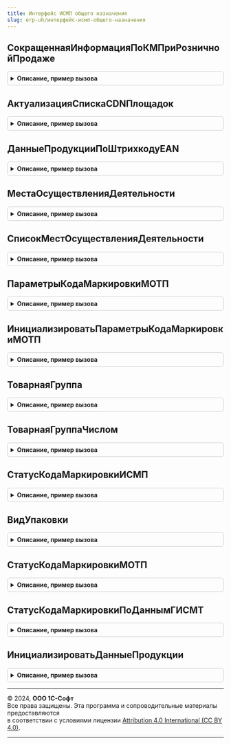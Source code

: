 ```yaml
---
title: Интерфейс ИСМП общего назначения
slug: erp-uh/интерфейс-исмп-общего-назначения
---
```



## СокращеннаяИнформацияПоКМПриРозничнойПродаже
<details style="margin: 1em 0; padding: 0.5em; border: 1px solid #ccc; border-radius: 6px;">

<summary style="font-weight: bold; cursor: pointer;">Описание, пример вызова</summary>

```bsl

// Получить сокращенную информацию по КМ с крипточастью.
//
// Параметры:
//  ДанныеПроверкиКМ - Массив Из СтрокаТабличнойЧасти: см. ШтрихкодированиеИС.ИнициализацияТаблицыДанныхКодовМаркировки - Коллекция строк таблицы
//  Организация - СправочникСсылка.Организации - Организация
//  ИдентификаторФискальногоНакопителя - Строка - идентификатор фискального накопителя
//  ТаймаутНаПродажу - Булево - использовать таймаут на розничную продажу. Если за таймаут не был получен ответ,
//   продажа разрешена
//  ЭтоОперацияПробития - Булево - флаг устанавливается, если процедура вызывается длительной операцией при пробитии
//
// Возвращаемое значение:
//  Структура - Получить информацию по КМ от ККТ:
//  * АварийныйРежим - Булево - Истина, если действует аварийный режим или в ходе проверки он был объявлен
//  * ТребуетсяОбновлениеКлючаСессии - Булево - признак необходимости обновления ключа сессии
//  * ТребуетсяОбновлениеCDNПлощадок - Булево - признак необходимости обновления списка CDN-площадок
//  * ОтсутствуютCDNПлощадки - Булево - возвращает признак отсутствия CDN площадок, запросы не были отправлены
//  * РезультатыОтправкиЗапросов - Массив из см. ИнтерфейсМОТПСлужебный.ОбработатьРезультатОтправкиHTTPЗапросаКакJSON
//  * СтатусыКодовМаркировкиГИСМТ - Соответствие Из КлючИЗначение - Статусы кодов маркировки:
//		** Ключ - СтрокаТабличнойЧасти: см. ШтрихкодированиеИС.ИнициализацияТаблицыДанныхКодовМаркировки - Код маркировки.
//		** Значение - см. ПараметрыКодаМаркировкиМОТП
//  * КодыМаркировкиБезДанныхГИСМТ - Соответствие Из КлючИЗначение - Статусы кодов маркировки:
//		** Ключ - СтрокаТабличнойЧасти: см. ШтрихкодированиеИС.ИнициализацияТаблицыДанныхКодовМаркировки - Код маркировки.
//		** Значение - Булево - Истина, если можно продавать товар в отсутствие ответа ГИС МТ - например, истек таймер на ожидание ответа,
//			или получены ошибки 500 по молочной продукции из Беларуси
//			Если от ГИС МТ был получен ответ - он пишется в СтатусыКодовМаркировкиГИСМТ, и опираться следует на полученные от него данные
//  * ТекстОшибки - Строка - текст ошибки, полученной от ГИС МТ
// 		Общий текст ошибки, ошибки запросов по всем кодам
Функция СокращеннаяИнформацияПоКМПриРозничнойПродаже(ДанныеПроверкиКМ, Организация, ИдентификаторФискальногоНакопителя, ТаймаутНаПродажу = Истина, ЭтоОперацияПробития = Ложь) Экспорт
```

Пример вызова
```bsl
Результат = ИнтерфейсИСМПОбщегоНазначения.СокращеннаяИнформацияПоКМПриРозничнойПродаже(ДанныеПроверкиКМ, Организация, ИдентификаторФискальногоНакопителя, ТаймаутНаПродажу, ЭтоОперацияПробития);
```
</details>

## АктуализацияСпискаCDNПлощадок
<details style="margin: 1em 0; padding: 0.5em; border: 1px solid #ccc; border-radius: 6px;">

<summary style="font-weight: bold; cursor: pointer;">Описание, пример вызова</summary>

```bsl

// Актуализация списка CDN-площадок для обращения в ГИС МТ методом розничной продажи.
//  При своевременной актуализации списка гарантируется максимально быстрое получение идентификаторов
//  разрешительного режима для ускорения розничной продажи.
//
// Параметры:
//  Организация - СправочникСсылка.Организации - Организация
//
// Возвращаемое значение:
//  Структура - результат обновления площадок:
// * ТребуетсяОбновлениеКлючаСессииРозница - Булево - признак необходимости обновления ключа сессии
// * РезультатОтправкиЗапроса - (См. ОбщегоНазначенияИСМП.ОбработатьРезультатОтправкиHTTPЗапросаКакJSON).
// * СписокПлощадок - Соответствие Из КлючИЗначение - полученные CDN-площадки:
//		** Ключ - Строка - Адрес площадки.
//		** Значение - (см. ЗамерыСкоростиCDNПлощадок)
// * ТекстОшибки - Строка - текст ошибки, полученной от ГИС МТ
Функция АктуализацияСпискаCDNПлощадок(Организация) Экспорт
```

Пример вызова
```bsl
Результат = ИнтерфейсИСМПОбщегоНазначения.АктуализацияСпискаCDNПлощадок(Организация) 
```
</details>

## ДанныеПродукцииПоШтрихкодуEAN
<details style="margin: 1em 0; padding: 0.5em; border: 1px solid #ccc; border-radius: 6px;">

<summary style="font-weight: bold; cursor: pointer;">Описание, пример вызова</summary>

```bsl

// Получить данные продукции по штрихкоду EAN.
//
// Параметры:
// 	Значение - Массив Из Строка, Строка - GTIN для которых необходимо получить представление и прочие данные.
// 	ВидПродукции  - ПеречислениеСсылка.ВидыПродукцииИС, Неопределено - Вид продукции.
// 	Организация   - ОпределяемыйТип.Организация - Организация.
// Возвращаемое значение:
// 	Структура - Описание:
// 	* ТребуетсяОбновлениеКлючаСессии - Булево - Признак необходимости обновления ключа сессии.
// 	* РезультатОтправкиЗапроса - см. ОбщегоНазначенияИСМП.ОбработатьРезультатОтправкиHTTPЗапросаКакJSON - Результат
//	отправки запроса.
// 	* ДанныеПродукцииПоШтрихкодуEAN - Неопределено - Если при получении данных возникла ошибка.
// 	                                - Соответствие Из КлючИЗначение - Соответствие штрихкода EAN и данных продукции из сервиса ИС МОТП:
// 	 ** Ключ     - Строка - Штрихкод EAN.
// 	 ** Значение - см. ИнициализироватьДанныеПродукции - Реквизиты продукции:
// 	* ТекстОшибки - Строка - Текст ошибки.
Функция ДанныеПродукцииПоШтрихкодуEAN(Значение, ВидПродукции = Неопределено, Организация = Неопределено) Экспорт
```

Пример вызова
```bsl
Результат = ИнтерфейсИСМПОбщегоНазначения.ДанныеПродукцииПоШтрихкодуEAN(Значение, ВидПродукции, Организация);
```
</details>

## МестаОсуществленияДеятельности
<details style="margin: 1em 0; padding: 0.5em; border: 1px solid #ccc; border-radius: 6px;">

<summary style="font-weight: bold; cursor: pointer;">Описание, пример вызова</summary>

```bsl

// Получить места осуществления деятельности.
//
// Параметры:
// 	Организация   - ОпределяемыйТип.Организация - Организация.
// 	ВидПродукции  - ПеречислениеСсылка.ВидыПродукцииИС - Вид продукции.
// Возвращаемое значение:
// 	Структура - Описание:
// 	* ТребуетсяОбновлениеКлючаСессии - Булево - Признак необходимости обновления ключа сессии.
// 	* РезультатОтправкиЗапроса - см. ОбщегоНазначенияИСМП.ОбработатьРезультатОтправкиHTTPЗапросаКакJSON - Результат
//	отправки запроса.
// 	* МестаОсуществленияДеятельности - Неопределено - Если при получении данных возникла ошибка.
// 	                                - Соответствие Из КлючИЗначение -
// 	 ** Ключ     - Строка - КодФИАС
// 	 ** Значение - Строка - Код ФИАС
// 	* ТекстОшибки - Строка - Текст ошибки.
Функция МестаОсуществленияДеятельности(Организация, ВидПродукции) Экспорт
```

Пример вызова
```bsl
Результат = ИнтерфейсИСМПОбщегоНазначения.МестаОсуществленияДеятельности(Организация, ВидПродукции) 
```
</details>

## СписокМестОсуществленияДеятельности
<details style="margin: 1em 0; padding: 0.5em; border: 1px solid #ccc; border-radius: 6px;">

<summary style="font-weight: bold; cursor: pointer;">Описание, пример вызова</summary>

```bsl

// Метод возвращает список МОД, которые соответствуют товарной группе «Пиво, напитки,
// изготавливаемые на основе пива, слабоалкогольные напитки» и принадлежат участнику оборота
// товаров, выполняющему запрос.
//
// Параметры:
// 	Организация   - ОпределяемыйТип.Организация - Организация.
// Возвращаемое значение:
// 	Структура:
// 	* ТребуетсяОбновлениеКлючаСессии - Булево - Признак необходимости обновления ключа сессии.
// 	* РезультатОтправкиЗапроса - Неопределено,
// 	                             См. ОбщегоНазначенияИСМП.ОбработатьРезультатОтправкиHTTPЗапросаКакJSON() - результат.
// 	* МестаОсуществленияДеятельности - Неопределено - Если при получении данных возникла ошибка.
// 	                                 - Массив Из Структура:
// 	 ** КодФИАС     - Строка - КодФИАС.
// 	* ТекстОшибки - Строка - Текст ошибки.
Функция СписокМестОсуществленияДеятельности(Организация) Экспорт
```

Пример вызова
```bsl
Результат = ИнтерфейсИСМПОбщегоНазначения.СписокМестОсуществленияДеятельности(Организация) 
```
</details>

## ПараметрыКодаМаркировкиМОТП
<details style="margin: 1em 0; padding: 0.5em; border: 1px solid #ccc; border-radius: 6px;">

<summary style="font-weight: bold; cursor: pointer;">Описание, пример вызова</summary>

```bsl

// Возвращает структуру данных кода маркировки.
// Параметры:
// 	ЭлементДанных - Соответствие из КлючИЗначение, Структура, Неопределено - Данные ГИС МТ
// 	ВидПродукции - ПеречислениеСсылка.ВидыПродукцииИС, Неопределено - Вид продукции.
// 	ДополнительныеПараметры - Структура:
// 		* НастройкиРазбора - см. РазборКодаМаркировкиИССлужебный.НастройкиРазбораКодаМаркировки.
// 		* Организация - ОпределяемыйТип.Организация
// 		* КешОрганизаций - Соответствие из КлючИЗначение - кеш для получения ИНН организаций-владельцев кода:
// 			** Ключ - ОпределяемыйТип.Организация - организация
// 			** Значение - Строка - ИНН организации
//
// Возвращаемое значение:
//  см. ИнициализироватьПараметрыКодаМаркировкиМОТП
Функция ПараметрыКодаМаркировкиМОТП(ЭлементДанных = Неопределено, ВидПродукции = Неопределено, ДополнительныеПараметры = Неопределено) Экспорт
```

Пример вызова
```bsl
Результат = ИнтерфейсИСМПОбщегоНазначения.ПараметрыКодаМаркировкиМОТП(ЭлементДанных, ВидПродукции, ДополнительныеПараметры);
```
</details>

## ИнициализироватьПараметрыКодаМаркировкиМОТП
<details style="margin: 1em 0; padding: 0.5em; border: 1px solid #ccc; border-radius: 6px;">

<summary style="font-weight: bold; cursor: pointer;">Описание, пример вызова</summary>

```bsl

Функция ИнициализироватьПараметрыКодаМаркировкиМОТП() Экспорт
```

Пример вызова
```bsl
Результат = ИнтерфейсИСМПОбщегоНазначения.ИнициализироватьПараметрыКодаМаркировкиМОТП() 
```
</details>

## ТоварнаяГруппа
<details style="margin: 1em 0; padding: 0.5em; border: 1px solid #ccc; border-radius: 6px;">

<summary style="font-weight: bold; cursor: pointer;">Описание, пример вызова</summary>

```bsl

// Преобразовывает текстовое представление товарной группы в значение перечисления и наоборот.
//
// Параметры:
//  ЗначениеПоиска - ПеречислениеСсылка.ВидыПродукцииИС, Строка - значение для перекодировки
//  ВидПродукции - ПеречислениеСсылка.ВидыПродукцииИС - Вид продукции для уточнения неоднозначности
//
// Возвращаемое значение:
//  ПеречислениеСсылка.ВидыПродукцииИС, Строка - Товарная группа.
Функция ТоварнаяГруппа(Знач ЗначениеПоиска, ВидПродукции = Неопределено) Экспорт
```

Пример вызова
```bsl
Результат = ИнтерфейсИСМПОбщегоНазначения.ТоварнаяГруппа(ЗначениеПоиска, ВидПродукции);
```
</details>

## ТоварнаяГруппаЧислом
<details style="margin: 1em 0; padding: 0.5em; border: 1px solid #ccc; border-radius: 6px;">

<summary style="font-weight: bold; cursor: pointer;">Описание, пример вызова</summary>

```bsl

// Преобразовывает текстовое представление товарной группы в значение перечисления и наоборот.
//
// Параметры:
//  ЗначениеПоиска - ПеречислениеСсылка.ВидыПродукцииИС, Строка - значение для перекодировки
//  ВидПродукции - ПеречислениеСсылка.ВидыПродукцииИС, Неопределено - Вид продукции
//
// Возвращаемое значение:
//  ПеречислениеСсылка.ВидыПродукцииИС, Строка - Товарная группа.
Функция ТоварнаяГруппаЧислом(Знач ЗначениеПоиска, ВидПродукции = Неопределено) Экспорт
```

Пример вызова
```bsl
Результат = ИнтерфейсИСМПОбщегоНазначения.ТоварнаяГруппаЧислом(ЗначениеПоиска, ВидПродукции);
```
</details>

## СтатусКодаМаркировкиИСМП
<details style="margin: 1em 0; padding: 0.5em; border: 1px solid #ccc; border-radius: 6px;">

<summary style="font-weight: bold; cursor: pointer;">Описание, пример вызова</summary>

```bsl

// Преобразовывает текстовое представление статуса кода маркировки ИСМП в значение перечисления и наоборот.
//
// Параметры:
//  ЗначениеПоиска - ПеречислениеСсылка.СтатусыКодовМаркировкиИСМП, Строка - значение для перекодировки
//
// Возвращаемое значение:
//  ПеречислениеСсылка.СтатусыКодовМаркировкиИСМП, Строка - статус кода маркировки.
Функция СтатусКодаМаркировкиИСМП(Знач ЗначениеПоиска) Экспорт
```

Пример вызова
```bsl
Результат = ИнтерфейсИСМПОбщегоНазначения.СтатусКодаМаркировкиИСМП(ЗначениеПоиска) 
```
</details>

## ВидУпаковки
<details style="margin: 1em 0; padding: 0.5em; border: 1px solid #ccc; border-radius: 6px;">

<summary style="font-weight: bold; cursor: pointer;">Описание, пример вызова</summary>

```bsl

// Преобразовывает текстовое представление вида упаковки в значение перечисления.
//
// Параметры:
//  ЗначениеПоиска - Строка - значение для перекодировки
//  ВидПродукции   - ПеречислениеСсылка.ВидыПродукцииИС  - Вид продукции.
//  ЗначениеПоискаДополнительное - Строка
//
// Возвращаемое значение:
//  ПеречислениеСсылка.ВидыУпаковокИС - вид упаковки.
//
Функция ВидУпаковки(Знач ЗначениеПоиска, ВидПродукции, ЗначениеПоискаДополнительное = Неопределено) Экспорт
```

Пример вызова
```bsl
Результат = ИнтерфейсИСМПОбщегоНазначения.ВидУпаковки(ЗначениеПоиска, ВидПродукции, ЗначениеПоискаДополнительное);
```
</details>

## СтатусКодаМаркировкиМОТП
<details style="margin: 1em 0; padding: 0.5em; border: 1px solid #ccc; border-radius: 6px;">

<summary style="font-weight: bold; cursor: pointer;">Описание, пример вызова</summary>

```bsl

// Преобразовывает текстовое представление статуса кода маркировки МОТП в значение перечисления.
//
// Параметры:
//  ЗначениеПоиска - Строка - значение для перекодировки
//
// Возвращаемое значение:
//  ПеречислениеСсылка.СтатусыКодовМаркировкиМОТП - статус кода маркировки.
//
Функция СтатусКодаМаркировкиМОТП(Знач ЗначениеПоиска) Экспорт
```

Пример вызова
```bsl
Результат = ИнтерфейсИСМПОбщегоНазначения.СтатусКодаМаркировкиМОТП(ЗначениеПоиска) 
```
</details>

## СтатусКодаМаркировкиПоДаннымГИСМТ
<details style="margin: 1em 0; padding: 0.5em; border: 1px solid #ccc; border-radius: 6px;">

<summary style="font-weight: bold; cursor: pointer;">Описание, пример вызова</summary>

```bsl

// Статус кода маркировки по структуре данных ГИС МТ - признаков продажи, нанесения, возможности реализации
//
// Параметры:
//  СтруктураКода - Структура - Структура признаков:
//  	* Продано - Булево
//  	* ВозможностьРеализации - Булево
//  	* Нанесен - Булево
//  ЭтоПродукцияМОТП - Булево - признак, что продукция является МОТП
//
// Возвращаемое значение:
//  ПеречислениеСсылка.СтатусыКодовМаркировкиИСМП - Статус кода маркировки по данным ГИС МТ
Функция СтатусКодаМаркировкиПоДаннымГИСМТ(Знач СтруктураКода, ЭтоПродукцияМОТП = Ложь) Экспорт
```

Пример вызова
```bsl
Результат = ИнтерфейсИСМПОбщегоНазначения.СтатусКодаМаркировкиПоДаннымГИСМТ(СтруктураКода, ЭтоПродукцияМОТП);
```
</details>

## ИнициализироватьДанныеПродукции
<details style="margin: 1em 0; padding: 0.5em; border: 1px solid #ccc; border-radius: 6px;">

<summary style="font-weight: bold; cursor: pointer;">Описание, пример вызова</summary>

```bsl

// Инициализировать структуру данных продукции.
//
// Возвращаемое значение:
//  Структура - Реквизиты продукции:
//   * Идентификатор             - Строка - Идентификатор продукции.
//   * Наименование              - Строка - Наименование продукции.
//   * НаименованиеПолное        - Строка - Наименование продукции.
//   * GTIN                      - Строка - GTIN.
//   * ТорговаяМарка             - Строка - Торговая марка.
//   * ТипУпаковки               - Строка - Тип упаковки.
//   * КоличествоПотребительскихУпаковок - Строка - Количество вложенных единиц.
//   * Модель                    - Строка - Модель производителя.
//   * ДатаПубликации            - Дата   - Дата публикации.
//   * ИННПроизводителя          - Строка - ИНН производителя (импортера).
//   * СтранаПроизводства        - Строка - Страна производства.
//   * ТипПродукции              - Строка - Вид обуви (код).
//   * ТипПродукцииНаименование  - Строка - Вид обуви (наименование).
//   * Цвет              - Строка - Цвет.
//   * Размер            - Строка - Размер.
//   * МатериалВерха     - Строка - Материал верха.
//   * МатериалНиза      - Строка - Материал низа.
//   * МатериалПодкладки - Строка - Материал подкладки.
Функция ИнициализироватьДанныеПродукции(ДанныеОбработки = Неопределено) Экспорт
```

Пример вызова
```bsl
Результат = ИнтерфейсИСМПОбщегоНазначения.ИнициализироватьДанныеПродукции(ДанныеОбработки);
```
</details>

---

© 2024, **ООО 1С-Софт**  
Все права защищены. Эта программа и сопроводительные материалы предоставляются  
в соответствии с условиями лицензии [Attribution 4.0 International (CC BY 4.0)](https://creativecommons.org/licenses/by/4.0/legalcode).

---
